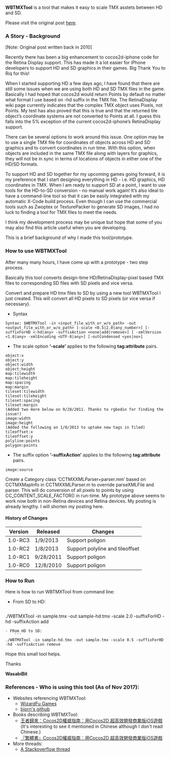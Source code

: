 
**WBTMXTool** is a tool that makes it easy to scale TMX asstets between HD and SD.

Please visit the original post [here](https://www.wasabibit.com/wbtmxtool/).

### A Story - Background

[Note: Original post written back in 2010]

Recently there has been a big enhancement to cocos2d-iphone code for the Retina Display support. This has made it a lot easier for iPhone developers to support HD and SD graphics in their games. Big Thank You to Riq for this!

When I started supporting HD a few days ago, I have found that there are still some issues when we are using both HD and SD TMX files in the game. Basically I had hoped that cocos2d would return Points by default no matter what format I use based on -hd suffix in the TMX file. The RetinaDisplay wiki page currently indicates that the complex TMX object uses Pixels, not Points. My test has also proved that this is true and that the returned tile object’s coordinate systems are not converted to Points at all. I guess this falls into the 5% exception of the current cocos2d-iphone’s RetinaDisplay support.

There can be several options to work around this issue. One option may be to use a single TMX file for coordinates of objects across HD and SD graphics and to convert coordinates in run time. With this option, when objects are included in the same TMX file along with layers for graphics, they will not be in sync in terms of locations of objects in either one of the HD/SD formats.

To support HD and SD together for my upcoming games going forward, it is my preference that I start designing everything in HD - i.e. HD graphics, HD coordinates in TMX. When I am ready to support SD at a point, I want to use tools for the HD-to-SD conversion - no manual work again! It’s also ideal to have a command-line tool so that it can be easily integrated with my automatic X-Code build process. Even though I can use the commercial tools such as Zwoptex or TexturePacker to generate SD images, I had no luck to finding a tool for TMX files to meet the needs.

I think my development process may be unique but hope that some of you may also find this article useful when you are developing.

This is a brief background of why I made this tool/prototype.

### How to use WBTMXTool

After many many hours, I have come up with a prototype - two step process.

Basically this tool converts design-time HD/RetinaDisplay-pixel based TMX files to corresponding SD files with SD pixels and vice versa.

Convert and prepare HD tmx files to SD by using a new tool WBTMXTool I just created. This will convert all HD pixels to SD pixels (or vice versa if necessary).

- Syntax

```
Syntax: $WBTMXTool -in <input_file_with_or_w/o_path> -out <output_file_with_or_w/o_path> [-scale <0.5|2.0|any_number>] [-suffixForHD <-hd|any> -suffixAction <none|add|remove>] [ -xmlVersion <1.0|any> -xmlEncoding <UTF-8|any>] [-outCondensed <yes|no>]
```
- The scale option **‘-scale’** applies to the following **tag:attribute** pairs.

```
object:x
object:y
object:width
object:height
map:tilewidth
map:tileheight
map:spacing
map:margin
tileset:tilewidth
tileset:tileheight
tileset:spacing
tileset:margin
(Added two more below on 9/28/2011. Thanks to rgbedin for finding the issue!)
image:width
image:height
(Added the following on 1/8/2013 to uptake new tags in Tiled)
tileoffset:x
tileoffset:y
polyline:points
polygon:points
```

- The suffix option **‘-suffixAction’** applies to the following **tag:attribute** pairs.

```
image:source
```

Create a Category class ‘CCTMXXMLParser+parser.mm’ based on CCTMXMapInfo in CCTMXXMLParser.m to override parseXMLFile and parser. This will do conversion of all pixels to points by using CC_CONTENT_SCALE_FACTOR() in run-time.
My prototype above seems to work now both in non-Retina devices and Retina devices. My posting is already lengthy. I will shorten my posting here.

#### History of Changes
|Version|Released |Changes        |
|-------|---------|---------------|
|1.0-RC3|1/9/2013 |Support poligon|
|1.0-RC2|1/8/2013 |Support polyline and tileoffset|
|1.0-RC1|9/28/2011|Support poligon|
|1.0-RC0|12/8/2010|Support poligon|

### How to Run

Here is how to run WBTMXTool from command line:

- From SD to HD:
	```
./WBTMXTool -in sample.tmx -out sample-hd.tmx -scale 2.0 -suffixForHD -hd -suffixAction add
```
- FRom HD to SD:
	```
./WBTMXTool -in sample-hd.tmx -out sample.tmx -scale 0.5 -suffixForHD -hd -suffixAction remove
```

Hope this small tool helps.

Thanks

**WasabiBit**

### References - Who is using this tool (As of Nov 2017):
- Websites referencing WBTMXTool:
	- [WizardFu Games](https://wizardfu.com/book/cocos2d-x/tilemaps-box2d/)
	- [bjorn's github](https://github.com/bjorn/tiled/wiki)
- Books describing WBTMXTool:
	- [王者歸來：Cocos2D權威指南：用Cocos2D 超高效開發商業版iOS遊戲](http://global.pchome.com.tw/prod/DJAA2V-A90051DZH) (It's interesting to see it mentioned in Chinese although I don't read Chinese.)
	- [『繁體書』Cocos2D權威指南：用Cocos2D 超高效開發商業版iOS遊戲](http://ww.megbook.com.hk/mall/detail2.jsp?proID=2599168#.WgDQFyMrKfU)
- More threads:
	- [A Stackoverflow thread](https://stackoverflow.com/questions/32077337/scaling-assets-without-changing-sprite-position)

